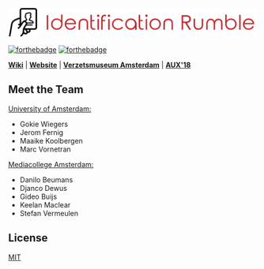 ![Identification Rumble](assets/logo-hq.png)

[![forthebadge](http://forthebadge.com/images/badges/built-with-science.svg)](http://forthebadge.com)
[![forthebadge](http://forthebadge.com/images/badges/made-with-vue.svg)](http://forthebadge.com)

**[Wiki](http://uva-hcm.com/index.php?title=ID2017-team5)** | **[Website](https://identification-rumble.science)** | **[Verzetsmuseum Amsterdam](https://www.verzetsmuseum.org/museum/en/museum)** | **[AUX'18](http://uva-aux.nl/)**

## Meet the Team

[University of Amsterdam:](http://www.uva.nl/en/home)

* Gokie Wiegers
* Jerom Fernig
* Maaike Koolbergen
* Marc Vornetran

[Mediacollege Amsterdam:](https://www.ma-web.nl/)

* Danilo Beumans
* Djanco Dewus
* Gideo Buijs
* Keelan Maclear
* Stefan Vermeulen

## License

[MIT](https://github.com/marc1404/identification-rumble/blob/master/LICENSE)
